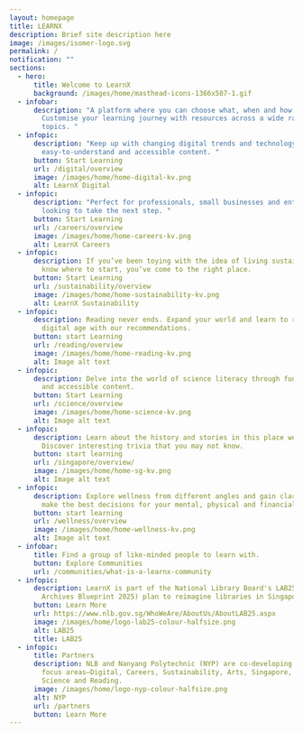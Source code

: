 ```yaml
---
layout: homepage
title: LEARNX
description: Brief site description here
image: /images/isomer-logo.svg
permalink: /
notification: ""
sections:
  - hero:
      title: Welcome to LearnX
      background: /images/home/masthead-icons-1366x507-1.gif
  - infobar:
      description: "A platform where you can choose what, when and how you learn.
        Customise your learning journey with resources across a wide range of
        topics. "
  - infopic:
      description: "Keep up with changing digital trends and technology through
        easy-to-understand and accessible content. "
      button: Start Learning
      url: /digital/overview
      image: /images/home/home-digital-kv.png
      alt: LearnX Digital
  - infopic:
      description: "Perfect for professionals, small businesses and entrepreneurs
        looking to take the next step. "
      button: Start Learning
      url: /careers/overview
      image: /images/home/home-careers-kv.png
      alt: LearnX Careers
  - infopic:
      description: If you’ve been toying with the idea of living sustainably but don’t
        know where to start, you’ve come to the right place. 
      button: Start Learning
      url: /sustainability/overview
      image: /images/home/home-sustainability-kv.png
      alt: LearnX Sustainability
  - infopic:
      description: Reading never ends. Expand your world and learn to read well in the
        digital age with our recommendations.
      button: start Learning
      url: /reading/overview
      image: /images/home/home-reading-kv.png
      alt: Image alt text
  - infopic:
      description: Delve into the world of science literacy through fun, educational
        and accessible content.
      button: Start Learning
      url: /science/overview
      image: /images/home/home-science-kv.png
      alt: Image alt text
  - infopic:
      description: Learn about the history and stories in this place we call home.
        Discover interesting trivia that you may not know.
      button: start learning
      url: /singapore/overview/
      image: /images/home/home-sg-kv.png
      alt: Image alt text
  - infopic:
      description: Explore wellness from different angles and gain clarity on how to
        make the best decisions for your mental, physical and financial health.
      button: start learning
      url: /wellness/overview
      image: /images/home/home-wellness-kv.png
      alt: Image alt text
  - infobar:
      title: Find a group of like-minded people to learn with.
      button: Explore Communities
      url: /communities/what-is-a-learnx-community
  - infopic:
      description: LearnX is part of the National Library Board's LAB25 (Learning and
        Archives Blueprint 2025) plan to reimagine libraries in Singapore.
      button: Learn More
      url: https://www.nlb.gov.sg/WhoWeAre/AboutUs/AboutLAB25.aspx
      image: /images/home/logo-lab25-colour-halfsize.png
      alt: LAB25
      title: LAB25
  - infopic:
      title: Partners
      description: NLB and Nanyang Polytechnic (NYP) are co-developing the learning
        focus areas—Digital, Careers, Sustainability, Arts, Singapore, Wellness,
        Science and Reading.
      image: /images/home/logo-nyp-colour-halfsize.png
      alt: NYP
      url: /partners
      button: Learn More
---
```

